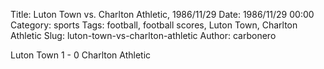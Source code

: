 Title: Luton Town vs. Charlton Athletic, 1986/11/29
Date: 1986/11/29 00:00
Category: sports
Tags: football, football scores, Luton Town, Charlton Athletic
Slug: luton-town-vs-charlton-athletic
Author: carbonero


Luton Town 1 - 0 Charlton Athletic
